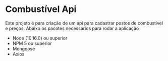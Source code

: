 # Combustível Api

Este projeto é para criação de um api para cadastrar postos de combustivel e preços.
Abaixo os pacotes necessários para rodar a aplicação

  - Node (10.16.0) ou superior
  - NPM 5 ou superior
  - Mongoose
  - Axios

